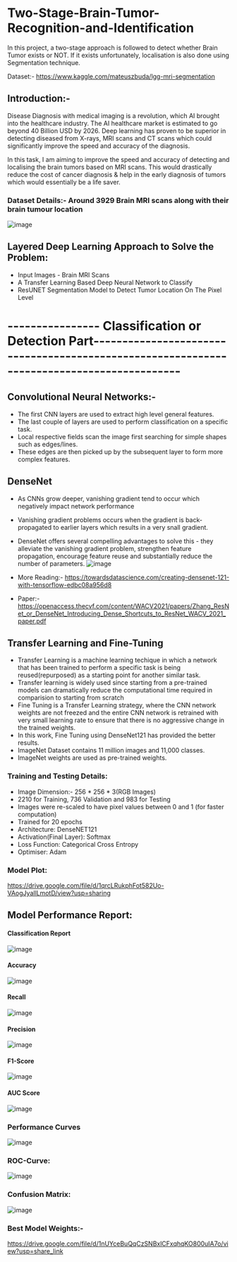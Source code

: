 # Two-Stage-Brain-Tumor-Recognition-and-Identification
In this project, a two-stage approach is followed to detect whether Brain Tumor exists or NOT. If it exists unfortunately, localisation is also done using Segmentation technique.

Dataset:- https://www.kaggle.com/mateuszbuda/lgg-mri-segmentation

## Introduction:-
Disease Diagnosis with medical imaging is a revolution, which AI brought into the healthcare industry. The AI healthcare market is estimated to go beyond 40 Billion USD by 2026. Deep learning has proven to be superior in detecting diseased from X-rays, MRI scans and CT scans which could significantly improve the speed and accuracy of the diagnosis. 

In this task, I am aiming to improve the speed and accuracy of detecting and localising the brain tumors based on MRI scans. This would drastically reduce the cost of cancer diagnosis & help in the early diagnosis of tumors which would essentially be a life saver. 

### Dataset Details:- Around 3929 Brain MRI scans along with their brain tumour location

![image](https://user-images.githubusercontent.com/106440078/199174517-49a452e3-5703-4540-be6b-3e81f35ece49.png)

## Layered Deep Learning Approach to Solve the Problem:
* Input Images - Brain MRI Scans
* A Transfer Learning Based Deep Neural Network to Classify
* ResUNET Segmentation Model to Detect Tumor Location On The Pixel Level

# ---------------- Classification or Detection Part-------------------------------------------------------------------------------------------

## Convolutional Neural Networks:- 
* The first CNN layers are used to extract high level general features.
* The last couple of layers are used to perform classification on a specific task.
* Local respective fields scan the image first searching for simple shapes such as edges/lines.
* These edges are then picked up by the subsequent layer to form more complex features.

## DenseNet 
* As CNNs grow deeper, vanishing gradient tend to occur which negatively impact network performance
* Vanishing gradient problems occurs when the gradient is back-propagated to earlier layers which results in a very snall gradient.
* DenseNet offers several compelling advantages to solve this  - they alleviate the vanishing gradient problem, strengthen feature propagation, encourage feature reuse and substantially reduce the number of parameters.
![image](https://user-images.githubusercontent.com/106440078/199176808-880463d0-57b5-4da8-91a8-4c17ec64f6f5.png)

* More Reading:- https://towardsdatascience.com/creating-densenet-121-with-tensorflow-edbc08a956d8
* Paper:- https://openaccess.thecvf.com/content/WACV2021/papers/Zhang_ResNet_or_DenseNet_Introducing_Dense_Shortcuts_to_ResNet_WACV_2021_paper.pdf

## Transfer Learning and Fine-Tuning
* Transfer Learning is a machine learning techique in which a network that has been trained to perform a specific task is being reused(repurposed) as a starting point for another similar task.
* Transfer learning is widely used since starting from a pre-trained models can dramatically reduce the computational time required in comparision to starting from scratch
* Fine Tuning is a Transfer Learning strategy, where the CNN network weights are not freezed and the entire CNN network is retrained with very small learning rate to ensure that there is no aggressive change in the trained weights.
* In this work, Fine Tuning using DenseNet121 has provided the better results.
* ImageNet Dataset contains 11 million images and 11,000 classes.
* ImageNet weights are used as pre-trained weights.

### Training and Testing Details:
* Image Dimension:- 256 * 256 * 3(RGB Images)
* 2210 for Training, 736 Validation and 983 for Testing
* Images were re-scaled to have pixel values between 0 and 1 (for faster computation)
* Trained for 20 epochs
* Architecture: DenseNET121
* Activation(Final Layer): Softmax
* Loss Function: Categorical Cross Entropy
* Optimiser: Adam

### Model Plot:
https://drive.google.com/file/d/1qrcLRukphFot582Uo-VAogJyallLmotD/view?usp=sharing 

##  **Model Performance Report**:
#### Classification Report
![image](https://user-images.githubusercontent.com/106440078/199180390-434a74a4-d78b-48df-ab08-d7cad5712961.png)

#### Accuracy
![image](https://user-images.githubusercontent.com/106440078/199181047-56004dd6-c1e1-49bf-b440-a790b037ad42.png)

#### Recall
![image](https://user-images.githubusercontent.com/106440078/199181133-48f2a718-af2b-4886-944f-f2e8600f3153.png)

#### Precision
![image](https://user-images.githubusercontent.com/106440078/199181084-5e642b55-c458-440f-945f-6c90fe34010f.png)

#### F1-Score
![image](https://user-images.githubusercontent.com/106440078/199181205-e25a3bfc-9e1a-4de8-b198-7ff2644a4259.png)

#### AUC Score
![image](https://user-images.githubusercontent.com/106440078/199180634-4dc70c98-bf00-4fbc-bbc1-1c7eb2330e96.png)

### Performance Curves
![image](https://user-images.githubusercontent.com/106440078/199181424-0d2aeb54-6e6a-4352-aa2d-5f97c51b54f9.png)


### ROC-Curve:
![image](https://user-images.githubusercontent.com/106440078/199180580-8a832d17-9b0f-401d-8411-25ac0c91f635.png)

### Confusion Matrix:
![image](https://user-images.githubusercontent.com/106440078/199181614-5285c18d-488c-413a-ac14-1c3db8b54574.png)

### Best Model Weights:-
https://drive.google.com/file/d/1nUYceBuQqCzSNBxlCFxqhqKO800uIA7o/view?usp=share_link 

